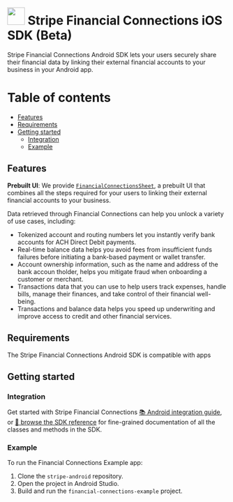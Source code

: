 <img src="../readme-images/FinancialConnections-light-80x80.png" width="40" /> Stripe Financial Connections iOS SDK (Beta)
======

Stripe Financial Connections Android SDK lets your users securely share their financial data by linking their external financial accounts to your business in your Android app.

# Table of contents

<!--ts-->
* [Features](#features)
* [Requirements](#requirements)
* [Getting started](#getting-started)
    * [Integration](#integration)
    * [Example](#example)

<!--te-->

## Features

**Prebuilt UI**: We provide [`FinancialConnectionsSheet`](https://stripe.dev/stripe-android/financial-connections/com.stripe.android.financialconnections/-financial-connections-sheet/index.html), a prebuilt UI that combines all the steps required for your users to linking their external financial accounts to your business.

Data retrieved through Financial Connections can help you unlock a variety of use cases, including:

- Tokenized account and routing numbers let you instantly verify bank accounts for ACH Direct Debit payments.
- Real-time balance data helps you avoid fees from insufficient funds failures before initiating a bank-based payment or wallet transfer.
- Account ownership information, such as the name and address of the bank accoun tholder, helps you mitigate fraud when onboarding a customer or merchant.
- Transactions data that you can use to help users track expenses, handle bills, manage their finances, and take control of their financial well-being.
- Transactions and balance data helps you speed up underwriting and improve access to credit and other financial services.

## Requirements

The Stripe Financial Connections Android SDK is compatible with apps 

## Getting started

### Integration

Get started with Stripe Financial Connections [📚 Android integration guide](https://stripe.com/docs/financial-connections/other-data-powered-products?platform=android), or [📘 browse the SDK reference](https://stripe.dev/stripe-android/financial-connections/com.stripe.android.financialconnections/index.html) for fine-grained documentation of all the classes and methods in the SDK.

### Example

To run the Financial Connections Example app:

1. Clone the `stripe-android` repository.
2. Open the project in Android Studio.
3. Build and run the `financial-connections-example` project.
